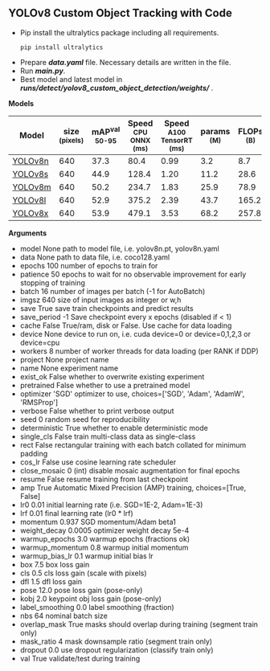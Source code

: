 ## YOLOv8 Custom Object Tracking with Code  
  
 - Pip install the ultralytics package including all requirements.  
    ```  
    pip install ultralytics  
    ```  
 - Prepare ***data.yaml*** file. Necessary details are written in the file.  
 - Run ***main.py***.  
 - Best model and latest model in ***runs/detect/yolov8_custom_object_detection/weights/*** .  
  
**Models**  
  
| Model | size<br><sup>(pixels) | mAP<sup>val<br>50-95 | Speed<br><sup>CPU ONNX<br>(ms) | Speed<br><sup>A100 TensorRT<br>(ms) | params<br><sup>(M) | FLOPs<br><sup>(B) |  
| ------------------------------------------------------------------------------------ | --------------------- | -------------------- | ------------------------------ | ----------------------------------- | ------------------ | ----------------- |  
| [YOLOv8n](https://github.com/ultralytics/assets/releases/download/v0.0.0/yolov8n.pt) | 640 | 37.3 | 80.4 | 0.99 | 3.2 | 8.7 |  
| [YOLOv8s](https://github.com/ultralytics/assets/releases/download/v0.0.0/yolov8s.pt) | 640 | 44.9 | 128.4 | 1.20 | 11.2 | 28.6 |  
| [YOLOv8m](https://github.com/ultralytics/assets/releases/download/v0.0.0/yolov8m.pt) | 640 | 50.2 | 234.7 | 1.83 | 25.9 | 78.9 |  
| [YOLOv8l](https://github.com/ultralytics/assets/releases/download/v0.0.0/yolov8l.pt) | 640 | 52.9 | 375.2 | 2.39 | 43.7 | 165.2 |  
| [YOLOv8x](https://github.com/ultralytics/assets/releases/download/v0.0.0/yolov8x.pt) | 640 | 53.9 | 479.1 | 3.53 | 68.2 | 257.8 |  
  
**Arguments**  
  
- model None path to model file, i.e. yolov8n.pt, yolov8n.yaml
- data None path to data file, i.e. coco128.yaml
- epochs 100 number of epochs to train for
- patience 50 epochs to wait for no observable improvement for early stopping of training
- batch 16 number of images per batch (-1 for AutoBatch)
- imgsz 640 size of input images as integer or w,h
- save True save train checkpoints and predict results
- save_period -1 Save checkpoint every x epochs (disabled if < 1)
- cache False True/ram, disk or False. Use cache for data loading
- device None device to run on, i.e. cuda device=0 or device=0,1,2,3 or device=cpu
- workers 8 number of worker threads for data loading (per RANK if DDP)
- project None project name
- name None experiment name
- exist_ok False whether to overwrite existing experiment
- pretrained False whether to use a pretrained model
- optimizer 'SGD' optimizer to use, choices=['SGD', 'Adam', 'AdamW', 'RMSProp']
- verbose False whether to print verbose output
- seed 0 random seed for reproducibility
- deterministic True whether to enable deterministic mode
- single_cls False train multi-class data as single-class
- rect False rectangular training with each batch collated for minimum padding
- cos_lr False use cosine learning rate scheduler
- close_mosaic 0 (int) disable mosaic augmentation for final epochs
- resume False resume training from last checkpoint
- amp True Automatic Mixed Precision (AMP) training, choices=[True, False]
- lr0 0.01 initial learning rate (i.e. SGD=1E-2, Adam=1E-3)
- lrf 0.01 final learning rate (lr0 * lrf)  
- momentum 0.937 SGD momentum/Adam beta1  
- weight_decay 0.0005 optimizer weight decay 5e-4  
- warmup_epochs 3.0 warmup epochs (fractions ok)  
- warmup_momentum 0.8 warmup initial momentum  
- warmup_bias_lr 0.1 warmup initial bias lr  
- box 7.5 box loss gain  
- cls 0.5 cls loss gain (scale with pixels)  
- dfl 1.5 dfl loss gain  
- pose 12.0 pose loss gain (pose-only)  
- kobj 2.0 keypoint obj loss gain (pose-only)  
- label_smoothing 0.0 label smoothing (fraction)  
- nbs 64 nominal batch size  
- overlap_mask True masks should overlap during training (segment train only)  
- mask_ratio 4 mask downsample ratio (segment train only)  
- dropout 0.0 use dropout regularization (classify train only)  
- val True validate/test during training